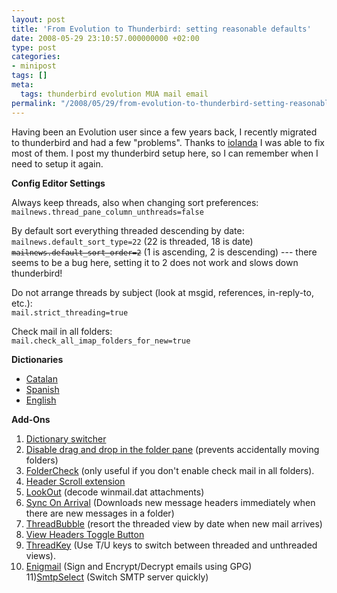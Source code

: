 ```yaml
---
layout: post
title: 'From Evolution to Thunderbird: setting reasonable defaults'
date: 2008-05-29 23:10:57.000000000 +02:00
type: post
categories:
- minipost
tags: []
meta:
  tags: thunderbird evolution MUA mail email
permalink: "/2008/05/29/from-evolution-to-thunderbird-setting-reasonable-defaults/"
---
```

<p>Having been an Evolution user since a few years back, I recently migrated to thunderbird and had a few "problems". Thanks to <a href="http://www.labutxaca.net">iolanda</a> I was able to fix most of them. I post my thunderbird setup here, so I can remember when I need to setup it again.</p>
<p><strong>Config Editor Settings</strong></p>
<p>Always keep threads, also when changing sort preferences:<br />
<code>mailnews.thread_pane_column_unthreads=false</code></p>
<p>By default sort everything threaded descending by date:<br />
<code>mailnews.default_sort_type=22</code> (22 is threaded, 18 is date)<br />
<code><del>mailnews.default_sort_order=2</del></code> (1 is ascending, 2 is descending) ---
there seems to be a bug here, setting it to 2 does not work and slows down thunderbird!

Do not arrange threads by subject (look at msgid, references, in-reply-to, etc.):  
`mail.strict_threading=true`

Check mail in all folders:  
`mail.check_all_imap_folders_for_new=true`

**Dictionaries**

- [Catalan](http://downloads.mozdev.org/dictionaries/spell-ca.xpi)
- [Spanish](http://downloads.mozdev.org/dictionaries/spell-es-ES.xpi)
- [English](http://downloads.mozdev.org/dictionaries/spell-en-US.xpi)

**Add-Ons**

1) [Dictionary switcher](https://addons.mozilla.org/en-US/thunderbird/addon/3993)  
2) [Disable drag and drop in the folder pane](https://addons.mozilla.org/en-US/thunderbird/addon/4591) (prevents accidentally moving folders)  
3) [FolderCheck](https://addons.mozilla.org/en-US/thunderbird/addon/4936) (only useful if you don't enable check mail in all folders).  
4) [Header Scroll extension](https://addons.mozilla.org/en-US/thunderbird/addon/1003)  
5) [LookOut](https://addons.mozilla.org/en-US/thunderbird/addon/4433) (decode winmail.dat attachments)  
6) [Sync On Arrival](https://addons.mozilla.org/en-US/thunderbird/addon/1396) (Downloads new message headers immediately when there are new messages in a folder)  
7) [ThreadBubble](https://addons.mozilla.org/en-US/thunderbird/addon/5326) (resort the threaded view by date when new mail arrives)  
8) [View Headers Toggle Button](https://addons.mozilla.org/en-US/thunderbird/addon/210)  
9) [ThreadKey](https://addons.mozilla.org/en-US/thunderbird/addon/2299) (Use T/U keys to switch between threaded and unthreaded views).  
10) [Enigmail](https://addons.mozilla.org/en-US/thunderbird/addon/71) (Sign and Encrypt/Decrypt emails using GPG)  
11)[SmtpSelect](https://addons.mozilla.org/en-US/thunderbird/addon/2234) (Switch SMTP server quickly)

